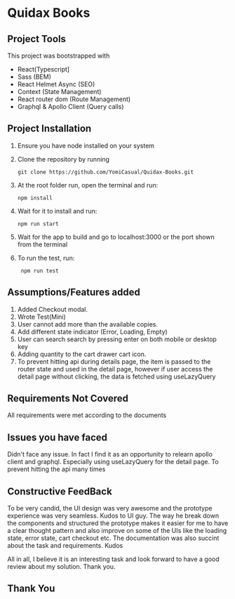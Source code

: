 # Quidax Books

## Project Tools

This project was bootstrapped with

- React(Typescript]
- Sass (BEM)
- React Helmet Async (SEO)
- Context (State Management)
- React router dom (Route Management)
- Graphql & Apollo Client (Query calls)

## Project Installation

1.  Ensure you have node installed on your system
2.  Clone the repository by running
    ```
    git clone https://github.com/YomiCasual/Quidax-Books.git
    ```
3.  At the root folder run, open the terminal and run:
    ```
    npm install
    ```
4.  Wait for it to install and run:
    ```
    npm run start
    ```
5.  Wait for the app to build and go to localhost:3000 or the port shown from the terminal

6.  To run the test, run:
    ```
     npm run test
    ```

## Assumptions/Features added

1. Added Checkout modal.
2. Wrote Test(Mini)
3. User cannot add more than the available copies.
4. Add different state indicator (Error, Loading, Empty)
5. User can search search by pressing enter on both mobile or desktop key
6. Adding quantity to the cart drawer cart icon.
7. To prevent hitting api during details page, the item is passed to the router state and used in the detail page, however if user access the detail page without clicking, the data is fetched using useLazyQuery

## Requirements Not Covered

All requirements were met according to the documents

## Issues you have faced

Didn't face any issue. In fact I find it as an opportunity to relearn apollo client and graphql. Especially using useLazyQuery for the detail page. To prevent hitting the api many times

## Constructive FeedBack

To be very candid, the UI design was very awesome and the prototype experience was very seamless. Kudos to UI guy. The way he break down the components and structured the prototype makes it easier for me to have a clear thought pattern and also improve on some of the UIs like the loading state, error state, cart checkout etc. The documentation was also succint about the task and requirements. Kudos

All in all, I believe it is an interesting task and look forward to have a good review about my solution. Thank you.

## Thank You
